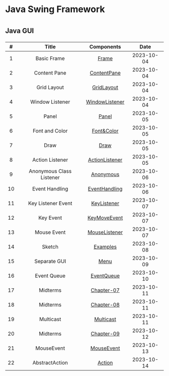 # Java Swing Framework
# 
## Java GUI  
### 


| # | Title | Components | Date |
| :-----: | :---: | :---: | :---: |
| 1 | Basic Frame |  [Frame](/Basic_Frame/src/MyFrame.png) | 2023-10-04 |
| 2 | Content Pane |  [ContentPane](/ContentPane/src/ContentPane.png) | 2023-10-04 |
| 3 | Grid Layout |  [GridLayout](/GridLayout/src/gridLayout.png) | 2023-10-04 |
| 4 | Window Listener |  [WindowListener](/WindowListener/src/WindowListener.png) | 2023-10-04 |
| 5 | Panel |  [Panel](/Panel/src/Panel.png) | 2023-10-05 |
| 6 | Font and Color |  [Font&Color](/FontColor/src/fontColor.png) | 2023-10-05 |
| 7 | Draw | [Draw](/Draw/src/draw.png) | 2023-10-05  | 
| 8 | Action Listener | [ActionListener](/ActionListener/src/actionListener.png) | 2023-10-05  | 
| 9 | Anonymous Class Listener | [Anonymous](/AnonymousClassListener/src/AnonymousClassListener.png) | 2023-10-06  | 
| 10 | Event Handling | [EventHandling](/EventHandling/src/IndependentClassListener/MyFrame.java) | 2023-10-06  | 
| 11 | Key Listener Event | [KeyListener](/KeyListener/src/KeyListener.png) | 2023-10-07  | 
| 12 | Key Event | [KeyMoveEvent](/KeyEventMove/src/keyMove.png) | 2023-10-07  | 
| 13 | Mouse Event | [MouseListener](/MouseListener/src/mouse.png) | 2023-10-07  | 
| 14 | Sketch | [Examples](/Examples/Sketch/MyPanel.java) | 2023-10-08  | 
| 15 | Separate GUI | [Menu](/Menu/README.md) | 2023-10-09  | 
| 16 | Event Queue | [EventQueue](/EventQueue/README.md) | 2023-10-10  | 
| 17 | Midterms | [Chapter-07](/Midterms/Chapter-07/CentredTest.java) | 2023-10-11  | 
| 18 | Midterms | [Chapter-08](/Midterms/Chapter-08/README.md) | 2023-10-11  |
| 19 | Multicast | [Multicast](/Multicast/README.md) | 2023-10-11  |
| 20 | Midterms | [Chapter-09](/Midterms/Chapter-09/ValidationTest.java) | 2023-10-12  |
| 21 | MouseEvent | [MouseEvent](/MouseEvent/README.md) | 2023-10-13  |
| 22 | AbstractAction | [Action](/AbstractAction_SpGUI/README.md) | 2023-10-14  |









